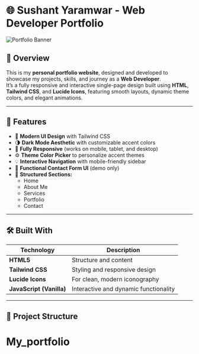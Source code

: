 # 🌐 Sushant Yaramwar - Web Developer Portfolio

![Portfolio Banner](https://placehold.co/1200x400/121212/ffffff?text=Sushant+Yaramwar+Portfolio)

## 🚀 Overview
This is my **personal portfolio website**, designed and developed to showcase my projects, skills, and journey as a **Web Developer**.  
It’s a fully responsive and interactive single-page design built using **HTML**, **Tailwind CSS**, and **Lucide Icons**, featuring smooth layouts, dynamic theme colors, and elegant animations.

---

## 🧠 Features

- 🎨 **Modern UI Design** with Tailwind CSS  
- 🌗 **Dark Mode Aesthetic** with customizable accent colors  
- 📱 **Fully Responsive** (works on mobile, tablet, and desktop)  
- ⚙️ **Theme Color Picker** to personalize accent themes  
- 💡 **Interactive Navigation** with mobile-friendly sidebar  
- 💬 **Functional Contact Form UI** (demo only)  
- 🧱 **Structured Sections:**
  - Home  
  - About Me  
  - Services  
  - Portfolio  
  - Contact  

---

## 🛠️ Built With

| Technology | Description |
|-------------|-------------|
| **HTML5** | Structure and content |
| **Tailwind CSS** | Styling and responsive design |
| **Lucide Icons** | For clean, modern iconography |
| **JavaScript (Vanilla)** | Interactive and dynamic functionality |

---

## 📂 Project Structure

# My_portfolio

